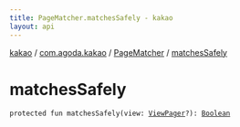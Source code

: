 ```yaml
---
title: PageMatcher.matchesSafely - kakao
layout: api
---
```


<div class='api-docs-breadcrumbs'><a href="../../index.html">kakao</a> / <a href="../index.html">com.agoda.kakao</a> / <a href="index.html">PageMatcher</a> / <a href=".">matchesSafely</a></div>

# matchesSafely

<div class="signature"><code><span class="keyword">protected</span> <span class="keyword">fun </span><span class="identifier">matchesSafely</span><span class="symbol">(</span><span class="parameterName" id="com.agoda.kakao.PageMatcher$matchesSafely(android.support.v4.view.ViewPager)/view">view</span><span class="symbol">:</span>&nbsp;<a href="https://developer.android.com/reference/android/support/v4/view/ViewPager.html"><span class="identifier">ViewPager</span></a><span class="symbol">?</span><span class="symbol">)</span><span class="symbol">: </span><a href="https://kotlinlang.org/api/latest/jvm/stdlib/kotlin/-boolean/index.html"><span class="identifier">Boolean</span></a></code></div>
